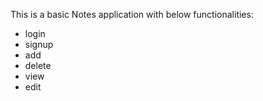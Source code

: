 This is a basic Notes application with below functionalities:
- login
- signup
- add
- delete
- view
- edit
  
